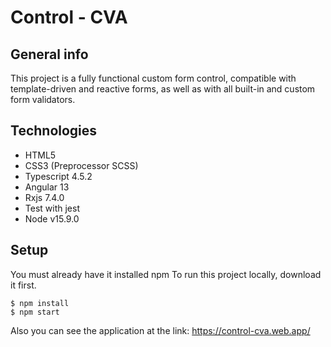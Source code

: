 # Control - CVA

## General info

This project is a fully functional custom form control, compatible with template-driven and reactive forms, as well as with all built-in and custom form validators.

## Technologies

-   HTML5
-   CSS3 (Preprocessor SCSS)
-   Typescript 4.5.2
-   Angular 13
-   Rxjs 7.4.0
-   Test with jest
-   Node v15.9.0

## Setup

You must already have it installed npm
To run this project locally, download it first. 

```
$ npm install
$ npm start
```

Also you can see the application at the link:
https://control-cva.web.app/
